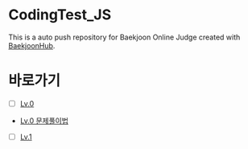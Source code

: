 # CodingTest_JS

This is a auto push repository for Baekjoon Online Judge created with [BaekjoonHub](https://github.com/BaekjoonHub/BaekjoonHub).

# 바로가기

- [ ] [Lv.0](/프로그래머스/Lv.0/)
- [Lv.0 문제풀이법](/프로그래머스/Lv.0/README.md)
- [ ] [Lv.1](/프로그래머스/Lv.1/)
